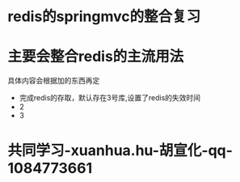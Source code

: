 # redis的springmvc的整合复习

# 主要会整合redis的主流用法

具体内容会根据加的东西再定
   *  完成redis的存取，默认存在3号库,设置了redis的失效时间
   *  2
   *  3

# 共同学习-xuanhua.hu-胡宣化-qq-1084773661